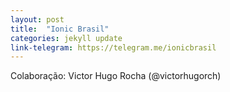 ```yaml
---
layout: post
title:  "Ionic Brasil"
categories: jekyll update
link-telegram: https://telegram.me/ionicbrasil
---
```

Colaboração: Victor Hugo Rocha (@victorhugorch)

